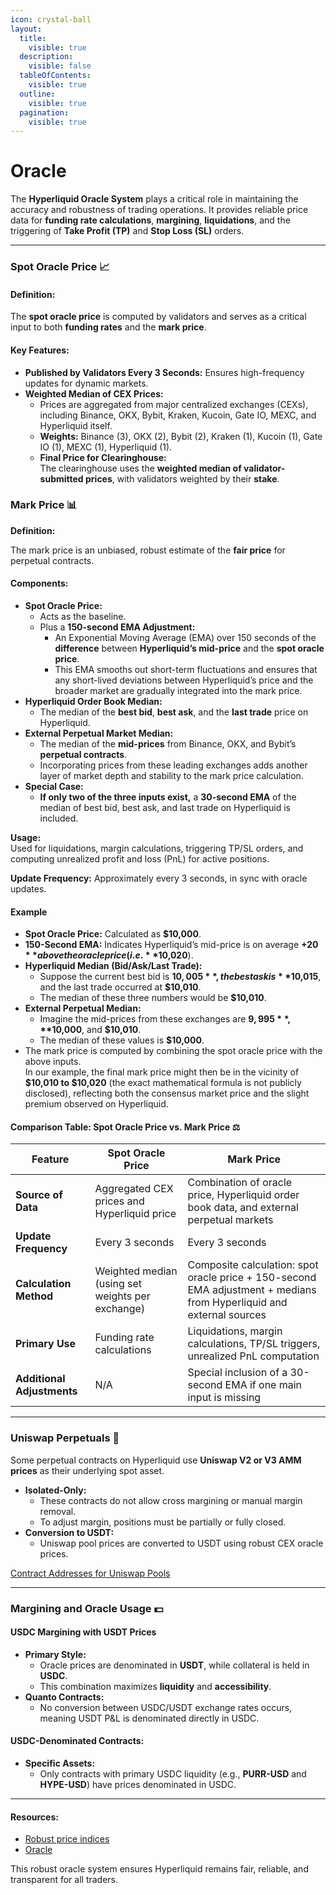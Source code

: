 ```yaml
---
icon: crystal-ball
layout:
  title:
    visible: true
  description:
    visible: false
  tableOfContents:
    visible: true
  outline:
    visible: true
  pagination:
    visible: true
---
```


# Oracle

The **Hyperliquid Oracle System** plays a critical role in maintaining the accuracy and robustness of trading operations. It provides reliable price data for **funding rate calculations**, **margining**, **liquidations**, and the triggering of **Take Profit (TP)** and **Stop Loss (SL)** orders.

***

### **Spot Oracle Price** 📈

#### Definition:

The **spot oracle price** is computed by validators and serves as a critical input to both **funding rates** and the **mark price**.

#### Key Features:

* **Published by Validators Every 3 Seconds:** Ensures high-frequency updates for dynamic markets.
* **Weighted Median of CEX Prices:**
  * Prices are aggregated from major centralized exchanges (CEXs), including Binance, OKX, Bybit, Kraken, Kucoin, Gate IO, MEXC, and Hyperliquid itself.
  * **Weights:** Binance (3), OKX (2), Bybit (2), Kraken (1), Kucoin (1), Gate IO (1), MEXC (1), Hyperliquid (1).
  * **Final Price for Clearinghouse:**\
    The clearinghouse uses the **weighted median of validator-submitted prices**, with validators weighted by their **stake**.

### **Mark Price** 📊

**Definition:**

The mark price is an unbiased, robust estimate of the **fair price** for perpetual contracts.

#### **Components:**

* **Spot Oracle Price:**
  * Acts as the baseline.
  * Plus a **150-second EMA Adjustment:**
    * An Exponential Moving Average (EMA) over 150 seconds of the **difference** between **Hyperliquid’s mid-price** and the **spot oracle price**.
    * This EMA smooths out short-term fluctuations and ensures that any short-lived deviations between Hyperliquid’s price and the broader market are gradually integrated into the mark price.
* **Hyperliquid Order Book Median:**
  * The median of the **best bid**, **best ask**, and the **last trade** price on Hyperliquid.
* **External Perpetual Market Median:**
  * The median of the **mid-prices** from Binance, OKX, and Bybit’s **perpetual contracts**.
  * Incorporating prices from these leading exchanges adds another layer of market depth and stability to the mark price calculation.
* **Special Case:**
  * **If only two of the three inputs exist,** a **30-second EMA** of the median of best bid, best ask, and last trade on Hyperliquid is included.

**Usage:**\
Used for liquidations, margin calculations, triggering TP/SL orders, and computing unrealized profit and loss (PnL) for active positions.

**Update Frequency:** Approximately every 3 seconds, in sync with oracle updates.

#### Example

* **Spot Oracle Price:** Calculated as **$10,000**.
* **150-Second EMA:** Indicates Hyperliquid’s mid-price is on average **+$20** above the oracle price (i.e. **$10,020**).
* **Hyperliquid Median (Bid/Ask/Last Trade):**
  * Suppose the current best bid is **$10,005**, the best ask is **$10,015**, and the last trade occurred at **$10,010**.
  * The median of these three numbers would be **$10,010**.
* **External Perpetual Median:**&#x20;
  * Imagine the mid-prices from these exchanges are **$9,995**, **$10,000**, and **$10,010**.
  * The median of these values is **$10,000**.
* The mark price is computed by combining the spot oracle price with the above inputs.\
  In our example, the final mark price might then be in the vicinity of **$10,010 to $10,020** (the exact mathematical formula is not publicly disclosed), reflecting both the consensus market price and the slight premium observed on Hyperliquid.

#### Comparison Table: Spot Oracle Price vs. Mark Price ⚖️

| Feature                    | Spot Oracle Price                                | Mark Price                                                                                                           |
| -------------------------- | ------------------------------------------------ | -------------------------------------------------------------------------------------------------------------------- |
| **Source of Data**         | Aggregated CEX prices and Hyperliquid price      | Combination of oracle price, Hyperliquid order book data, and external perpetual markets                             |
| **Update Frequency**       | Every 3 seconds                                  | Every 3 seconds                                                                                                      |
| **Calculation Method**     | Weighted median (using set weights per exchange) | Composite calculation: spot oracle price + 150-second EMA adjustment + medians from Hyperliquid and external sources |
| **Primary Use**            | Funding rate calculations                        | Liquidations, margin calculations, TP/SL triggers, unrealized PnL computation                                        |
| **Additional Adjustments** | N/A                                              | Special inclusion of a 30-second EMA if one main input is missing                                                    |

***

### **Uniswap Perpetuals** 🦄

Some perpetual contracts on Hyperliquid use **Uniswap V2 or V3 AMM prices** as their underlying spot asset.

* **Isolated-Only:**
  * These contracts do not allow cross margining or manual margin removal.
  * To adjust margin, positions must be partially or fully closed.
* **Conversion to USDT:**
  * Uniswap pool prices are converted to USDT using robust CEX oracle prices.

[Contract Addresses for Uniswap Pools](https://hyperliquid.gitbook.io/hyperliquid-docs/trading/uniswap-perpetuals)

***

### **Margining and Oracle Usage** 💵

#### **USDC Margining with USDT Prices**

* **Primary Style:**
  * Oracle prices are denominated in **USDT**, while collateral is held in **USDC**.
  * This combination maximizes **liquidity** and **accessibility**.
* **Quanto Contracts:**
  * No conversion between USDC/USDT exchange rates occurs, meaning USDT P\&L is denominated directly in USDC.

#### **USDC-Denominated Contracts:**

* **Specific Assets:**
  * Only contracts with primary USDC liquidity (e.g., **PURR-USD** and **HYPE-USD**) have prices denominated in USDC.

***

#### Resources:

* [Robust price indices](https://hyperliquid.gitbook.io/hyperliquid-docs/trading/robust-price-indices)
* [Oracle](https://hyperliquid.gitbook.io/hyperliquid-docs/hyperliquid-l1/oracle)

This robust oracle system ensures Hyperliquid remains fair, reliable, and transparent for all traders.

